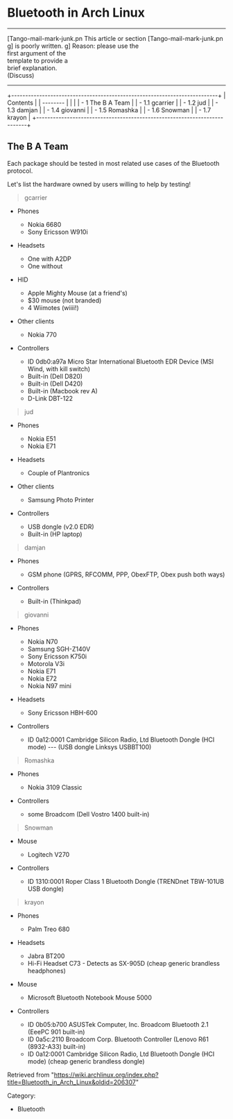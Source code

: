 Bluetooth in Arch Linux
=======================

  ------------------------ ------------------------ ------------------------
  [Tango-mail-mark-junk.pn This article or section  [Tango-mail-mark-junk.pn
  g]                       is poorly written.       g]
                           Reason: please use the   
                           first argument of the    
                           template to provide a    
                           brief explanation.       
                           (Discuss)                
  ------------------------ ------------------------ ------------------------

+--------------------------------------------------------------------------+
| Contents                                                                 |
| --------                                                                 |
|                                                                          |
| -   1 The B A Team                                                       |
|     -   1.1 gcarrier                                                     |
|     -   1.2 jud                                                          |
|     -   1.3 damjan                                                       |
|     -   1.4 giovanni                                                     |
|     -   1.5 Romashka                                                     |
|     -   1.6 Snowman                                                      |
|     -   1.7 krayon                                                       |
+--------------------------------------------------------------------------+

The B A Team
------------

Each package should be tested in most related use cases of the Bluetooth
protocol.

Let's list the hardware owned by users willing to help by testing!

> gcarrier

-   Phones
    -   Nokia 6680
    -   Sony Ericsson W910i

-   Headsets
    -   One with A2DP
    -   One without

-   HID
    -   Apple Mighty Mouse (at a friend's)
    -   $30 mouse (not branded)
    -   4 Wiimotes (wiiii!)

-   Other clients
    -   Nokia 770

-   Controllers
    -   ID 0db0:a97a Micro Star International Bluetooth EDR Device (MSI
        Wind, with kill switch)
    -   Built-in (Dell D820)
    -   Built-in (Dell D420)
    -   Built-in (Macbook rev A)
    -   D-Link DBT-122

> jud

-   Phones
    -   Nokia E51
    -   Nokia E71

-   Headsets
    -   Couple of Plantronics

-   Other clients
    -   Samsung Photo Printer

-   Controllers
    -   USB dongle (v2.0 EDR)
    -   Built-in (HP laptop)

> damjan

-   Phones
    -   GSM phone (GPRS, RFCOMM, PPP, ObexFTP, Obex push both ways)

-   Controllers
    -   Built-in (Thinkpad)

> giovanni

-   Phones
    -   Nokia N70
    -   Samsung SGH-Z140V
    -   Sony Ericsson K750i
    -   Motorola V3i
    -   Nokia E71
    -   Nokia E72
    -   Nokia N97 mini

-   Headsets
    -   Sony Ericsson HBH-600

-   Controllers
    -   ID 0a12:0001 Cambridge Silicon Radio, Ltd Bluetooth Dongle (HCI
        mode) --- (USB dongle Linksys USBBT100)

> Romashka

-   Phones
    -   Nokia 3109 Classic

-   Controllers
    -   some Broadcom (Dell Vostro 1400 built-in)

> Snowman

-   Mouse
    -   Logitech V270

-   Controllers
    -   ID 1310:0001 Roper Class 1 Bluetooth Dongle (TRENDnet TBW-101UB
        USB dongle)

> krayon

-   Phones
    -   Palm Treo 680

-   Headsets
    -   Jabra BT200
    -   Hi-Fi Headset C73 - Detects as SX-905D (cheap generic brandless
        headphones)

-   Mouse
    -   Microsoft Bluetooth Notebook Mouse 5000

-   Controllers
    -   ID 0b05:b700 ASUSTek Computer, Inc. Broadcom Bluetooth 2.1
        (EeePC 901 built-in)
    -   ID 0a5c:2110 Broadcom Corp. Bluetooth Controller (Lenovo R61
        (8932-A33) built-in)
    -   ID 0a12:0001 Cambridge Silicon Radio, Ltd Bluetooth Dongle (HCI
        mode) (cheap generic brandless dongle)

Retrieved from
"https://wiki.archlinux.org/index.php?title=Bluetooth_in_Arch_Linux&oldid=206307"

Category:

-   Bluetooth
